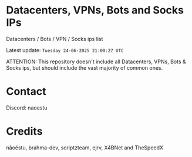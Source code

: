 # Datacenters, VPNs, Bots and Socks IPs
 
Datacenters / Bots / VPN / Socks ips list

Latest update: `Tuesday 24-06-2025 21:00:27 UTC` 

ATTENTION: This repository doesn't include all Datacenters, VPNs, Bots & Socks ips, 
but should include the vast majority of common ones.

# Contact
Discord: naoestu

# Credits
nãoéstu, brahma-dev, scriptzteam, ejrv, X4BNet and TheSpeedX

